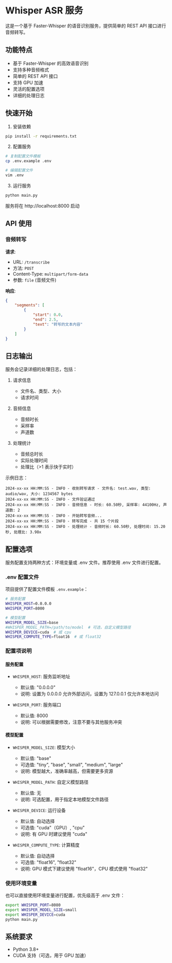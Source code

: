 # Whisper ASR 服务

这是一个基于 Faster-Whisper 的语音识别服务，提供简单的 REST API 接口进行音频转写。

## 功能特点

- 基于 Faster-Whisper 的高效语音识别
- 支持多种音频格式
- 简单的 REST API 接口
- 支持 GPU 加速
- 灵活的配置选项
- 详细的处理日志

## 快速开始

1. 安装依赖
```bash
pip install -r requirements.txt
```

2. 配置服务
```bash
# 复制配置文件模板
cp .env.example .env

# 编辑配置文件
vim .env
```

3. 运行服务
```bash
python main.py
```

服务将在 http://localhost:8000 启动

## API 使用

### 音频转写

**请求**:
- URL: `/transcribe`
- 方法: `POST`
- Content-Type: `multipart/form-data`
- 参数: `file` (音频文件)

**响应**:
```json
{
    "segments": [
        {
            "start": 0.0,
            "end": 2.5,
            "text": "转写的文本内容"
        }
    ]
}
```

## 日志输出

服务会记录详细的处理日志，包括：

1. 请求信息
   - 文件名、类型、大小
   - 请求时间

2. 音频信息
   - 音频时长
   - 采样率
   - 声道数

3. 处理统计
   - 音频总时长
   - 实际处理时间
   - 处理比（>1 表示快于实时）

示例日志：
```
2024-xx-xx HH:MM:SS - INFO - 收到转写请求 - 文件名: test.wav, 类型: audio/wav, 大小: 1234567 bytes
2024-xx-xx HH:MM:SS - INFO - 文件验证通过
2024-xx-xx HH:MM:SS - INFO - 音频信息 - 时长: 60.50秒, 采样率: 44100Hz, 声道数: 2
2024-xx-xx HH:MM:SS - INFO - 开始转写音频...
2024-xx-xx HH:MM:SS - INFO - 转写完成 - 共 15 个片段
2024-xx-xx HH:MM:SS - INFO - 处理统计 - 音频时长: 60.50秒, 处理时间: 15.20秒, 处理比: 3.98x
```

## 配置选项

服务配置支持两种方式：环境变量或 .env 文件。推荐使用 .env 文件进行配置。

### .env 配置文件

项目提供了配置文件模板 `.env.example`：

```bash
# 服务配置
WHISPER_HOST=0.0.0.0
WHISPER_PORT=8000

# 模型配置
WHISPER_MODEL_SIZE=base
#WHISPER_MODEL_PATH=/path/to/model  # 可选，自定义模型路径
WHISPER_DEVICE=cuda  # 或 cpu
WHISPER_COMPUTE_TYPE=float16  # 或 float32
```

### 配置项说明

#### 服务配置
- `WHISPER_HOST`: 服务监听地址
  - 默认值: "0.0.0.0"
  - 说明: 设置为 0.0.0.0 允许外部访问，设置为 127.0.0.1 仅允许本地访问

- `WHISPER_PORT`: 服务端口
  - 默认值: 8000
  - 说明: 可以根据需要修改，注意不要与其他服务冲突

#### 模型配置
- `WHISPER_MODEL_SIZE`: 模型大小
  - 默认值: "base"
  - 可选值: "tiny", "base", "small", "medium", "large"
  - 说明: 模型越大，准确率越高，但需要更多资源

- `WHISPER_MODEL_PATH`: 自定义模型路径
  - 默认值: 无
  - 说明: 可选配置，用于指定本地模型文件路径

- `WHISPER_DEVICE`: 运行设备
  - 默认值: 自动选择
  - 可选值: "cuda"（GPU）, "cpu"
  - 说明: 有 GPU 时建议使用 "cuda"

- `WHISPER_COMPUTE_TYPE`: 计算精度
  - 默认值: 自动选择
  - 可选值: "float16", "float32"
  - 说明: GPU 模式下建议使用 "float16"，CPU 模式使用 "float32"

### 使用环境变量

也可以直接使用环境变量进行配置，优先级高于 .env 文件：

```bash
export WHISPER_PORT=8080
export WHISPER_MODEL_SIZE=small
export WHISPER_DEVICE=cuda
python main.py
```

## 系统要求

- Python 3.8+
- CUDA 支持（可选，用于 GPU 加速）
